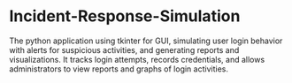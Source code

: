 # Incident-Response-Simulation
 The python application using tkinter for GUI, simulating user login behavior with alerts for suspicious activities, and generating reports and visualizations. It tracks login attempts, records credentials, and allows administrators to view reports and graphs of login activities.
